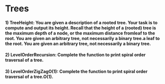 # Trees

#### 1) TreeHeight: You are given a description of a rooted tree. Your task is to compute and output its height. Recall that the height of a (rooted) tree is the maximum depth of a node, or the maximum distance fromleaf to the root. You are given an arbitrary tree, not necessarily a binary tree.a leaf to the root. You are given an arbitrary tree, not necessarily a binary tree.

#### 2) LevelOrderRecursion: Complete the function to print spiral order traversal of a tree.

#### 3) LevelOrderZigZagO(1): Complete the function to print spiral order traversal of a tree.O(1).

